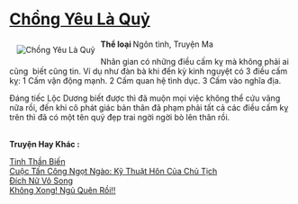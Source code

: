 <a href="https://utruyen.com/chong-yeu-la-quy/19236/" title="Chồng Yêu Là Quỷ"><h1>Chồng Yêu Là Quỷ</h1></a><div style="display:table"><img align="right" style="float: left; padding: 10px;" src="https://utruyen.com/images/story/200x260/chong-yeu-la-quy.jpg" alt="Chồng Yêu Là Quỷ"><b>Thể loại </b>Ngôn tình, Truyện Ma<p></p>Nhân gian có những điều cấm kỵ mà không phải ai cũng  biết cũng tin. Ví dụ như đàn bà khi đến kỳ kinh nguyệt có 3 điều cấm kỵ: 1 Cấm vận động mạnh. 2 Cấm quan hệ tình dục. 3 Cấm vào nghĩa địa.<p></p>Đáng tiếc Lộc Dương biết được thì đã muộn mọi việc không thể cứu vãng nữa rồi, đến khi cô phát giác bản thân đã phạm phải tất cả các điều cấm kỵ trên thì đã có một tên quỷ đẹp trai ngời ngời bò lên thân rồi.</div><p><br><b>Truyện Hay Khác :</b></p><a href="https://utruyen.com/tinh-than-bien/331/" alt="Tinh Thần Biến">Tinh Thần Biến</a><br/><a href="https://github.com/quanluxury/ngontinhhot/tree/master/truyenhay/19137/" alt="Cuộc Tấn Công Ngọt Ngào: Kỹ Thuật Hôn Của Chủ Tịch">Cuộc Tấn Công Ngọt Ngào: Kỹ Thuật Hôn Của Chủ Tịch</a><br/><a href="https://truyenngontinhay.wordpress.com/2019/10/03/dich-nu-vo-song/" alt="Đích Nữ Vô Song">Đích Nữ Vô Song</a><br/><a href="https://dammy2019.blogspot.com/2019/11/khong-xong-ngu-quen-roi.html" alt="Không Xong! Ngủ Quên Rồi!!">Không Xong! Ngủ Quên Rồi!!</a><br/>